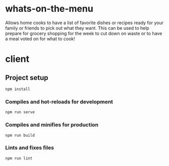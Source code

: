 # whats-on-the-menu
Allows home cooks to have a list of favorite dishes or recipes ready for your family or friends to pick out what they want. This can be used to help prepare for grocery shopping for the week to cut down on waste or to have a meal voted on for what to cook!


# client

## Project setup
```
npm install
```

### Compiles and hot-reloads for development
```
npm run serve
```

### Compiles and minifies for production
```
npm run build
```

### Lints and fixes files
```
npm run lint
```